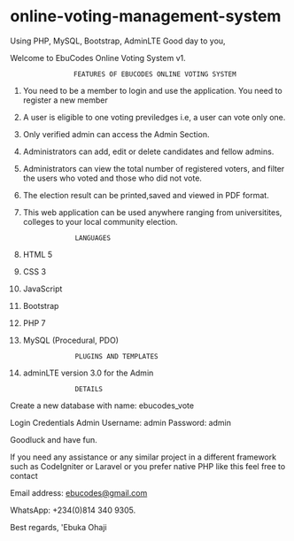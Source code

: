# online-voting-management-system
Using PHP, MySQL, Bootstrap, AdminLTE
Good day to you, 

Welcome to EbuCodes Online Voting System v1.

                    FEATURES OF EBUCODES ONLINE VOTING SYSTEM
1. You need to be a member to login and use the application. You need to register a new member 
2. A user is eligible to one voting previledges i.e, a user can vote only one.
3. Only verified admin can access the Admin Section.
4. Administrators can add, edit or delete candidates and fellow admins.
5. Administrators can view the total number of registered voters, and filter the users who voted and those who did not vote.
6. The election result can be printed,saved and viewed in PDF format.
7. This web application can be used anywhere ranging from universitites, colleges to your local community election.

                    LANGUAGES
1. HTML 5
2. CSS 3
3. JavaScript
4. Bootstrap
5. PHP 7 
6. MySQL (Procedural, PDO)

                    PLUGINS AND TEMPLATES
1. adminLTE version 3.0 for the Admin


                    DETAILS
Create a new database with name: ebucodes_vote

Login Credentials
Admin
Username: admin
Password: admin

Goodluck and have fun. 

If you need any assistance or any similar project in a different framework such as CodeIgniter or Laravel or you prefer native PHP like this feel free to contact 

Email address: ebucodes@gmail.com

WhatsApp: +234(0)814 340 9305.
 
Best regards, 
'Ebuka Ohaji
